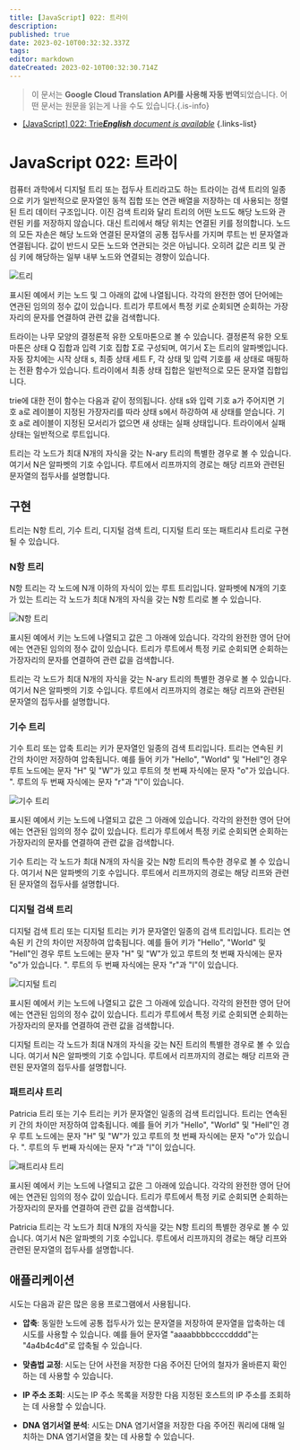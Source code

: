 ```yaml
---
title: [JavaScript] 022: 트라이
description: 
published: true
date: 2023-02-10T00:32:32.337Z
tags: 
editor: markdown
dateCreated: 2023-02-10T00:32:30.714Z
---
```


> 이 문서는 **Google Cloud Translation API를 사용해 자동 번역**되었습니다.
어떤 문서는 원문을 읽는게 나을 수도 있습니다.{.is-info}



- [[JavaScript] 022: Trie***English** document is available*](/en/Knowledge-base/Algorithm/javascript-022-trie)
{.links-list}


# JavaScript 022: 트라이

컴퓨터 과학에서 디지털 트리 또는 접두사 트리라고도 하는 트라이는 검색 트리의 일종으로 키가 일반적으로 문자열인 동적 집합 또는 연관 배열을 저장하는 데 사용되는 정렬된 트리 데이터 구조입니다. 이진 검색 트리와 달리 트리의 어떤 노드도 해당 노드와 관련된 키를 저장하지 않습니다. 대신 트리에서 해당 위치는 연결된 키를 정의합니다. 노드의 모든 자손은 해당 노드와 연결된 문자열의 공통 접두사를 가지며 루트는 빈 문자열과 연결됩니다. 값이 반드시 모든 노드와 연관되는 것은 아닙니다. 오히려 값은 리프 및 관심 키에 해당하는 일부 내부 노드와 연결되는 경향이 있습니다.

![트리](https://upload.wikimedia.org/wikipedia/commons/thumb/b/be/Trie_example.svg/200px-Trie_example.svg.png)

표시된 예에서 키는 노드 및 그 아래의 값에 나열됩니다. 각각의 완전한 영어 단어에는 연관된 임의의 정수 값이 있습니다. 트리가 루트에서 특정 키로 순회되면 순회하는 가장자리의 문자를 연결하여 관련 값을 검색합니다.

트라이는 나무 모양의 결정론적 유한 오토마톤으로 볼 수 있습니다. 결정론적 유한 오토마톤은 상태 Q 집합과 입력 기호 집합 Σ로 구성되며, 여기서 Σ는 트리의 알파벳입니다. 자동 장치에는 시작 상태 s, 최종 상태 세트 F, 각 상태 및 입력 기호를 새 상태로 매핑하는 전환 함수가 있습니다. 트라이에서 최종 상태 집합은 일반적으로 모든 문자열 집합입니다.

trie에 대한 전이 함수는 다음과 같이 정의됩니다. 상태 s와 입력 기호 a가 주어지면 기호 a로 레이블이 지정된 가장자리를 따라 상태 s에서 하강하여 새 상태를 얻습니다. 기호 a로 레이블이 지정된 모서리가 없으면 새 상태는 실패 상태입니다. 트라이에서 실패 상태는 일반적으로 루트입니다.

트리는 각 노드가 최대 N개의 자식을 갖는 N-ary 트리의 특별한 경우로 볼 수 있습니다. 여기서 N은 알파벳의 기호 수입니다. 루트에서 리프까지의 경로는 해당 리프와 관련된 문자열의 접두사를 설명합니다.

## 구현

트리는 N항 트리, 기수 트리, 디지털 검색 트리, 디지털 트리 또는 패트리샤 트리로 구현될 수 있습니다.

### N항 트리

N항 트리는 각 노드에 N개 이하의 자식이 있는 루트 트리입니다. 알파벳에 N개의 기호가 있는 트리는 각 노드가 최대 N개의 자식을 갖는 N항 트리로 볼 수 있습니다.

![N항 트리](https://upload.wikimedia.org/wikipedia/commons/thumb/5/5e/Trie_nary_tree_example.svg/200px-Trie_nary_tree_example.svg.png)

표시된 예에서 키는 노드에 나열되고 값은 그 아래에 있습니다. 각각의 완전한 영어 단어에는 연관된 임의의 정수 값이 있습니다. 트리가 루트에서 특정 키로 순회되면 순회하는 가장자리의 문자를 연결하여 관련 값을 검색합니다.

트리는 각 노드가 최대 N개의 자식을 갖는 N-ary 트리의 특별한 경우로 볼 수 있습니다. 여기서 N은 알파벳의 기호 수입니다. 루트에서 리프까지의 경로는 해당 리프와 관련된 문자열의 접두사를 설명합니다.

### 기수 트리

기수 트리 또는 압축 트리는 키가 문자열인 일종의 검색 트리입니다. 트리는 연속된 키 간의 차이만 저장하여 압축됩니다. 예를 들어 키가 "Hello", "World" 및 "Hell"인 경우 루트 노드에는 문자 "H" 및 "W"가 있고 루트의 첫 번째 자식에는 문자 "o"가 있습니다. ". 루트의 두 번째 자식에는 문자 "r"과 "l"이 있습니다.

![기수 트리](https://upload.wikimedia.org/wikipedia/commons/thumb/a/ae/Radix_tree.svg/200px-Radix_tree.svg.png)

표시된 예에서 키는 노드에 나열되고 값은 그 아래에 있습니다. 각각의 완전한 영어 단어에는 연관된 임의의 정수 값이 있습니다. 트리가 루트에서 특정 키로 순회되면 순회하는 가장자리의 문자를 연결하여 관련 값을 검색합니다.

기수 트리는 각 노드가 최대 N개의 자식을 갖는 N항 트리의 특수한 경우로 볼 수 있습니다. 여기서 N은 알파벳의 기호 수입니다. 루트에서 리프까지의 경로는 해당 리프와 관련된 문자열의 접두사를 설명합니다.

### 디지털 검색 트리

디지털 검색 트리 또는 디지털 트리는 키가 문자열인 일종의 검색 트리입니다. 트리는 연속된 키 간의 차이만 저장하여 압축됩니다. 예를 들어 키가 "Hello", "World" 및 "Hell"인 경우 루트 노드에는 문자 "H" 및 "W"가 있고 루트의 첫 번째 자식에는 문자 "o"가 있습니다. ". 루트의 두 번째 자식에는 문자 "r"과 "l"이 있습니다.

![디지털 트리](https://upload.wikimedia.org/wikipedia/commons/thumb/b/b4/Digital_tree.svg/200px-Digital_tree.svg.png)

표시된 예에서 키는 노드에 나열되고 값은 그 아래에 있습니다. 각각의 완전한 영어 단어에는 연관된 임의의 정수 값이 있습니다. 트리가 루트에서 특정 키로 순회되면 순회하는 가장자리의 문자를 연결하여 관련 값을 검색합니다.

디지털 트리는 각 노드가 최대 N개의 자식을 갖는 N진 트리의 특별한 경우로 볼 수 있습니다. 여기서 N은 알파벳의 기호 수입니다. 루트에서 리프까지의 경로는 해당 리프와 관련된 문자열의 접두사를 설명합니다.

### 패트리샤 트리

Patricia 트리 또는 기수 트리는 키가 문자열인 일종의 검색 트리입니다. 트리는 연속된 키 간의 차이만 저장하여 압축됩니다. 예를 들어 키가 "Hello", "World" 및 "Hell"인 경우 루트 노드에는 문자 "H" 및 "W"가 있고 루트의 첫 번째 자식에는 문자 "o"가 있습니다. ". 루트의 두 번째 자식에는 문자 "r"과 "l"이 있습니다.

![패트리샤 트리](https://upload.wikimedia.org/wikipedia/commons/thumb/0/0d/Patricia_tree.svg/200px-Patricia_tree.svg.png)

표시된 예에서 키는 노드에 나열되고 값은 그 아래에 있습니다. 각각의 완전한 영어 단어에는 연관된 임의의 정수 값이 있습니다. 트리가 루트에서 특정 키로 순회되면 순회하는 가장자리의 문자를 연결하여 관련 값을 검색합니다.

Patricia 트리는 각 노드가 최대 N개의 자식을 갖는 N항 트리의 특별한 경우로 볼 수 있습니다. 여기서 N은 알파벳의 기호 수입니다. 루트에서 리프까지의 경로는 해당 리프와 관련된 문자열의 접두사를 설명합니다.

## 애플리케이션

시도는 다음과 같은 많은 응용 프로그램에서 사용됩니다.

- **압축**: 동일한 노드에 공통 접두사가 있는 문자열을 저장하여 문자열을 압축하는 데 시도를 사용할 수 있습니다. 예를 들어 문자열 "aaaabbbbccccdddd"는 "4a4b4c4d"로 압축될 수 있습니다.

- **맞춤법 교정**: 시도는 단어 사전을 저장한 다음 주어진 단어의 철자가 올바른지 확인하는 데 사용할 수 있습니다.

- **IP 주소 조회**: 시도는 IP 주소 목록을 저장한 다음 지정된 호스트의 IP 주소를 조회하는 데 사용할 수 있습니다.

- **DNA 염기서열 분석**: 시도는 DNA 염기서열을 저장한 다음 주어진 쿼리에 대해 일치하는 DNA 염기서열을 찾는 데 사용할 수 있습니다.